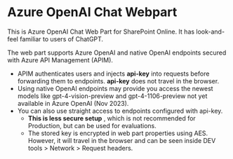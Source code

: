 # Azure OpenAI Chat Webpart

This is Azure OpenAI Chat Web Part for SharePoint Online. It has look-and-feel familiar to users of ChatGPT.

The web part supports Azure OpenAI and native OpenAI endpoints secured with Azure API Management (APIM).

- APIM authenticates users and injects **api-key** into requests before forwarding them to endpoints. **api-key** does not travel in the browser.
- Using native OpenAI endpoints may provide you access the newest models like gpt-4-vision-preview and gpt-4-1106-preview not yet available in Azure OpenAI (Nov 2023).
- You can also use straight access to endpoints configured with api-key.
  - **This is less secure setup** , which is not recommended for Production, but can be used for evaluations.
  - The stored key is encrypted in web part properties using AES. However, it will travel in the browser and can be seen inside DEV tools > Network > Request headers.

